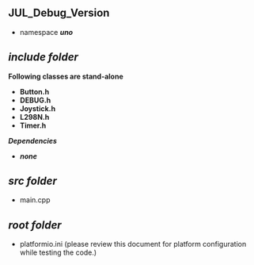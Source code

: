 ## JUL_Debug_Version

- namespace ***uno***

## ***include folder***

**Following classes are stand-alone**
- **Button.h**
- **DEBUG.h**
- **Joystick.h**
- **L298N.h**
- **Timer.h**

***Dependencies***
- ***none***

## ***src folder***

- main.cpp

## ***root folder***

- platformio.ini        (please review this document for platform configuration while testing the code.)
